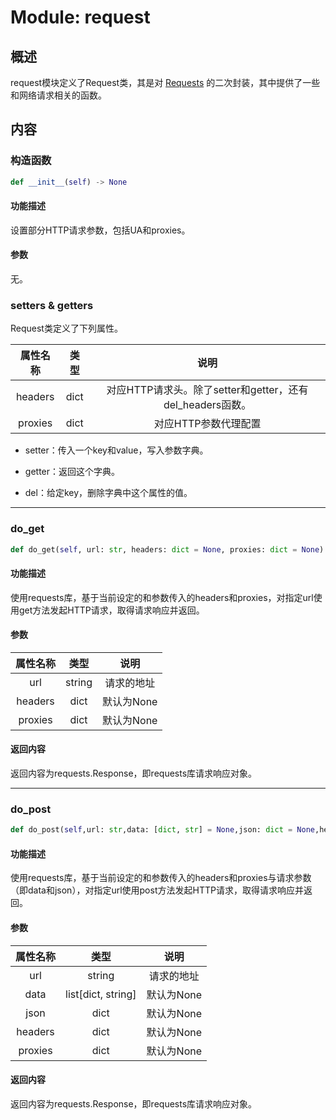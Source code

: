 # Module: request

## 概述

request模块定义了Request类，其是对 [Requests](https://pypi.org/project/requests/) 的二次封装，其中提供了一些和网络请求相关的函数。

## 内容

### 构造函数

```py
def __init__(self) -> None
```

#### 功能描述

设置部分HTTP请求参数，包括UA和proxies。

#### 参数

无。

### setters & getters

Request类定义了下列属性。

|属性名称|类型|说明|
| :-: | :-: | :-: |
|headers|dict|对应HTTP请求头。除了setter和getter，还有del_headers函数。|
|proxies|dict|对应HTTP参数代理配置|

 - setter：传入一个key和value，写入参数字典。

 - getter：返回这个字典。

 - del：给定key，删除字典中这个属性的值。

---

### do_get

```py
def do_get(self, url: str, headers: dict = None, proxies: dict = None) -> requests.Response
```

#### 功能描述

使用requests库，基于当前设定的和参数传入的headers和proxies，对指定url使用get方法发起HTTP请求，取得请求响应并返回。

#### 参数

|属性名称|类型|说明|
| :-: | :-: | :-: |
|url|string|请求的地址|
|headers|dict|默认为None|
|proxies|dict|默认为None|

#### 返回内容

返回内容为requests.Response，即requests库请求响应对象。

---

### do_post

```py
def do_post(self,url: str,data: [dict, str] = None,json: dict = None,headers: dict = None,proxies: dict = None,) -> requests.Response
```

#### 功能描述

使用requests库，基于当前设定的和参数传入的headers和proxies与请求参数（即data和json），对指定url使用post方法发起HTTP请求，取得请求响应并返回。

#### 参数

|属性名称|类型|说明|
| :-: | :-: | :-: |
|url|string|请求的地址|
|data|list[dict, string]|默认为None|
|json|dict|默认为None|
|headers|dict|默认为None|
|proxies|dict|默认为None|

#### 返回内容

返回内容为requests.Response，即requests库请求响应对象。
